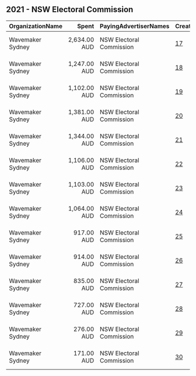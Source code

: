 ## 2021 - NSW Electoral Commission 
|OrganizationName|Spent|PayingAdvertiserNames|CreativeUrls|Impressions|Genders|AgeBrackets|CountryCodes|BillingAddresses|CandidateBallotInformation|
|:---|---:|:---|:---|---:|:---|:---|:---|:---|:---|
|Wavemaker Sydney|2,634.00 AUD|NSW Electoral Commission|[17](https://www.snap.com/political-ads/asset/36dd16578929f9c03b5d3cc9dd442efa6e5f693653469d2f94078eb737494b51?mediaType=mp4)|965,976||17-24|australia|"65 Berry St,North Sydney,2060,AU"||
|Wavemaker Sydney|1,247.00 AUD|NSW Electoral Commission|[18](https://www.snap.com/political-ads/asset/de04b3a746a0df58e2b978bbc275ecbd0250662aa95eb04d68f357b4fb12f514?mediaType=mp4)|824,249||17-24|australia|"65 Berry St,North Sydney,2060,AU"||
|Wavemaker Sydney|1,102.00 AUD|NSW Electoral Commission|[19](https://www.snap.com/political-ads/asset/8dcba68c5ff6ab6c5d8ed1920d2e79cad6ad30b8ac94b9142684d090bb09804f?mediaType=mp4)|726,514||17-24|australia|"65 Berry St,North Sydney,2060,AU"||
|Wavemaker Sydney|1,381.00 AUD|NSW Electoral Commission|[20](https://www.snap.com/political-ads/asset/51b83a05dbe64a690241be56f5d43d3f47af9b7a090998b90db7f4f717762c41?mediaType=mp4)|678,089||17-24|australia|"65 Berry St,North Sydney,2060,AU"||
|Wavemaker Sydney|1,344.00 AUD|NSW Electoral Commission|[21](https://www.snap.com/political-ads/asset/d4d85d989796a4542e63987c4971d9e169cee98e07990c23ca8f2197efb0666c?mediaType=mp4)|656,210||17-24|australia|"65 Berry St,North Sydney,2060,AU"||
|Wavemaker Sydney|1,106.00 AUD|NSW Electoral Commission|[22](https://www.snap.com/political-ads/asset/9d99141648e37a03bb4133b0b14930a78aefec4469a8644b1084eb9ad4e396fa?mediaType=mp4)|537,778||17-24|australia|"65 Berry St,North Sydney,2060,AU"||
|Wavemaker Sydney|1,103.00 AUD|NSW Electoral Commission|[23](https://www.snap.com/political-ads/asset/6d07ddbccf52acdbb2673b6b580fa0dd07bb0e2c83139f01a444f61bbd08ae10?mediaType=mp4)|536,827||17-24|australia|"65 Berry St,North Sydney,2060,AU"||
|Wavemaker Sydney|1,064.00 AUD|NSW Electoral Commission|[24](https://www.snap.com/political-ads/asset/6c2c28a232e2360028339ca2511da498f5f417d9e27fb6736c5b0e2d86a61263?mediaType=mp4)|521,857||17-24|australia|"65 Berry St,North Sydney,2060,AU"||
|Wavemaker Sydney|917.00 AUD|NSW Electoral Commission|[25](https://www.snap.com/political-ads/asset/f3a324c24af0d1649b6b5d389b43f541dfb1cf51a4d3517e439efdf37a213159?mediaType=mp4)|431,881||17-24|australia|"65 Berry St,North Sydney,2060,AU"||
|Wavemaker Sydney|914.00 AUD|NSW Electoral Commission|[26](https://www.snap.com/political-ads/asset/91fea2b4b36570e407fbb1240a668a12bb005fcb1ae514de34a54d181f538144?mediaType=mp4)|430,046||17-24|australia|"65 Berry St,North Sydney,2060,AU"||
|Wavemaker Sydney|835.00 AUD|NSW Electoral Commission|[27](https://www.snap.com/political-ads/asset/1dec86f9f701691465a9f4b64ee50e4db49f6cfa9cb9492ae8d8499cf84aeaa4?mediaType=mp4)|392,648||17-24|australia|"65 Berry St,North Sydney,2060,AU"||
|Wavemaker Sydney|727.00 AUD|NSW Electoral Commission|[28](https://www.snap.com/political-ads/asset/befff85eb50ed3e0e343c023ecc0d0b29b1929f5f46507ad09f8129a1b7465e0?mediaType=mp4)|344,162||17-24|australia|"65 Berry St,North Sydney,2060,AU"||
|Wavemaker Sydney|276.00 AUD|NSW Electoral Commission|[29](https://www.snap.com/political-ads/asset/7be618b665702a05c0f6d96f1d48ead39f3f7179bb2a0d77c83fca3d7f20b8b1?mediaType=mp4)|127,814||17-24|australia|"65 Berry St,North Sydney,2060,AU"||
|Wavemaker Sydney|171.00 AUD|NSW Electoral Commission|[30](https://www.snap.com/political-ads/asset/224d83518beff64febb4ad2586b2a79389c702b7afacd9f338156bc1e6d6bf1d?mediaType=mp4)|57,222||17-24|australia|"65 Berry St,North Sydney,2060,AU"||
